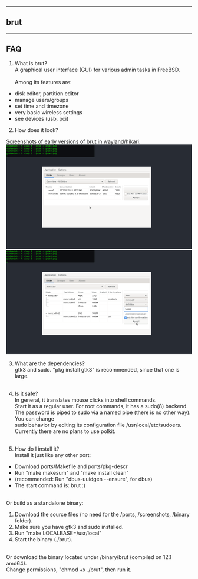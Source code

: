 
------------------------
brut
------------------------

-----------------------
FAQ
-----------------------

1. What is brut?<br>
A graphical user interface (GUI) for various admin tasks in FreeBSD.<br><br>
Among its features are:<br>
- disk editor, partition editor<br>
- manage users/groups<br>
- set time and timezone<br>
- very basic wireless settings<br>
- see devices (usb, pci)<br>

2. How does it look?<br>

Screenshots of early versions of brut in wayland/hikari:
![](screenshot/grim1.png)
![](screenshot/grim4.png)


3. What are the dependencies?<br>
gtk3 and sudo. "pkg install gtk3" is recommended, since that one is large.<br><br>

4. Is it safe? <br>
In general, it translates mouse clicks into shell commands.<br>
Start it as a regular user. For root commands, it has a sudo(8) backend.<br>
The password is piped to sudo via a named pipe (there is no other way). You can change<br>
sudo behavior by editing its configuration file /usr/local/etc/sudoers.<br>
Currently there are no plans to use polkit.<br><br>

5. How do I install it?<br>
Install it just like any other port:<br>
- Download ports/Makefile and ports/pkg-descr<br>
- Run "make makesum" and "make install clean"<br>
- (recommended: Run "dbus-uuidgen --ensure", for dbus)<br>
- The start command is: brut :)<br><br>

Or build as a standalone binary:<br>
1. Download the source files (no need for the /ports, /screenshots, /binary folder).
2. Make sure you have gtk3 and sudo installed.<br>
3. Run "make LOCALBASE=/usr/local"<br>
4. Start the binary (./brut).<br><br>

Or download the binary located under /binary/brut (compiled on 12.1 amd64).<br>
Change permissions, "chmod +x ./brut", then run it.<br><br>

